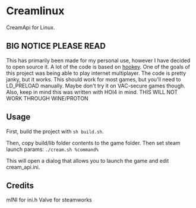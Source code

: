 # Creamlinux
CreamApi for Linux.

## BIG NOTICE PLEASE READ
This has primarily been made for my personal use, however I have decided to open source it. A lot of the code is based on [hookey](https://github.com/goddessfreya/hookey). One of the goals of this project was being able to play internet multiplayer. The code is pretty janky, but it works. This should work for most games, but you'll need to LD_PRELOAD manually. Maybe don't try it on VAC-secure games though. Also, keep in mind this was written with HOI4 in mind. THIS WILL NOT WORK THROUGH WINE/PROTON

## Usage
First, build the project with `sh build.sh`.

Then, copy build/lib folder contents to the game folder. Then set steam launch params: `./cream.sh %command%`

This will open a dialog that allows you to launch the game and edit cream_api.ini.

## Credits
mINI for ini.h
Valve for steamworks

